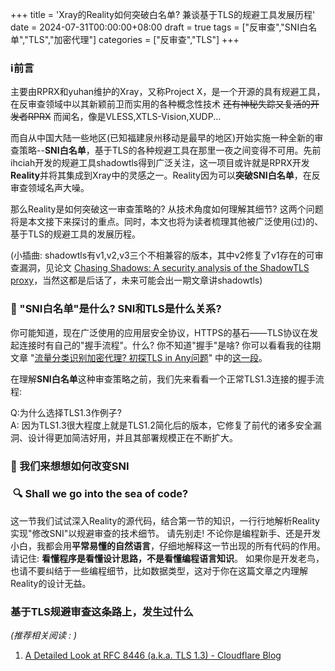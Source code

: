 +++
title = 'Xray的Reality如何突破白名单? 兼谈基于TLS的规避工具发展历程'
date = 2024-07-31T00:00:00+08:00
draft = true
tags = ["反审查","SNI白名单","TLS","加密代理"]
categories = ["反审查","TLS"]
+++

### ℹ️前言
主要由RPRX和yuhan维护的Xray，又称Project X，是一个开源的具有规避工具，在反审查领域中以其新颖前卫而实用的各种概念性技术 ~~还有神秘失踪又复活的开发者RPRX~~ 而闻名，像是VLESS,XTLS-Vision,XUDP...

而自从中国大陆一些地区(已知福建泉州移动是最早的地区)开始实施一种全新的审查策略--**SNI白名单**，基于TLS的各种规避工具在那里一夜之间变得不可用。先前ihciah开发的规避工具shadowtls得到广泛关注，这一项目或许就是RPRX开发**Reality**并将其集成到Xray中的灵感之一。Reality因为可以**突破SNI白名单**，在反审查领域名声大噪。

那么Reality是如何突破这一审查策略的? 从技术角度如何理解其细节? 这两个问题将是本文接下来探讨的重点。同时，本文也将为读者梳理其他被广泛使用(过)的、基于TLS的规避工具的发展历程。

(小插曲: shadowtls有v1,v2,v3三个不相兼容的版本，其中v2修复了v1存在的可审查漏洞，见论文 [Chasing Shadows: A security analysis of the ShadowTLS proxy](https://www.petsymposium.org/foci/2023/foci-2023-0002.pdf)，当然这都是后话了，未来可能会出一期文章讲shadowtls)

### 👀 "SNI白名单"是什么? SNI和TLS是什么关系?
你可能知道，现在广泛使用的应用层安全协议，HTTPS的基石——TLS协议在发起连接时有自己的"握手流程"。什么? 你不知道"握手"是啥? 你可以看看我的往期文章 "[流量分类识别加密代理? 初探TLS in Any问题](/posts/what-is-tls-in-any/)" 中的[这一段](/posts/what-is-tls-in-any/?highlight=what-is-tls-handshake-hl)。

在理解**SNI白名单**这种审查策略之前，我们先来看看一个正常TLS1.3连接的握手流程:

Q:为什么选择TLS1.3作例子?<br>
A: 因为TLS1.3很大程度上就是TLS1.2简化后的版本，它修复了前代的诸多安全漏洞、设计得更加简洁好用，并且其部署规模正在不断扩大。

### 🤔 我们来想想如何改变SNI
###  🔍 Shall we go into the sea of code?
这一节我们试试深入Reality的源代码，结合第一节的知识，一行行地解析Reality实现"修改SNI"以规避审查的技术细节。
请先别走! 不论你是编程新手、还是开发小白，我都会用**平常易懂的自然语言**，仔细地解释这一节出现的所有代码的作用。请记住: **看懂程序是看懂设计思路，不是看懂编程语言知识**。
如果你是开发老鸟，也请不要纠结于一些编程细节，比如数据类型，这对于你在这篇文章之内理解Reality的设计无益。
### 基于TLS规避审查这条路上，发生过什么

*(推荐相关阅读 : )*
1. [A Detailed Look at RFC 8446 (a.k.a. TLS 1.3) - Cloudflare Blog](https://blog.cloudflare.com/rfc-8446-aka-tls-1-3/)